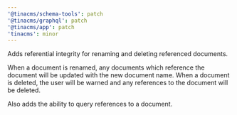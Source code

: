 ```yaml
---
'@tinacms/schema-tools': patch
'@tinacms/graphql': patch
'@tinacms/app': patch
'tinacms': minor
---
```


Adds referential integrity for renaming and deleting referenced documents.

When a document is renamed, any documents which reference the document will be updated with the new document name. When a document is deleted, the user will be warned and any references to the document will be deleted.

Also adds the ability to query references to a document.